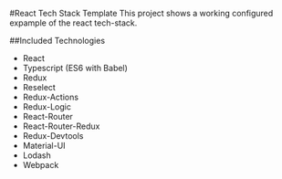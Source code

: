 #React Tech Stack Template
This project shows a working configured expample of the react tech-stack.

##Included Technologies
* React
* Typescript (ES6 with Babel)
* Redux
* Reselect
* Redux-Actions
* Redux-Logic
* React-Router
* React-Router-Redux
* Redux-Devtools
* Material-UI
* Lodash
* Webpack
